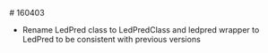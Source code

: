 # 160403
- Rename LedPred class to LedPredClass and ledpred wrapper to LedPred to be consistent with previous versions
 
